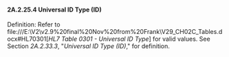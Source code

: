#### 2A.2.25.4 Universal ID Type (ID)

Definition: Refer to file:///E:\V2\v2.9%20final%20Nov%20from%20Frank\V29_CH02C_Tables.docx#HL70301[_HL7 Table 0301 - Universal ID Type_] for valid values. See Section _2A.2.33.3_, "_Universal ID Type (ID)_," for definition.
